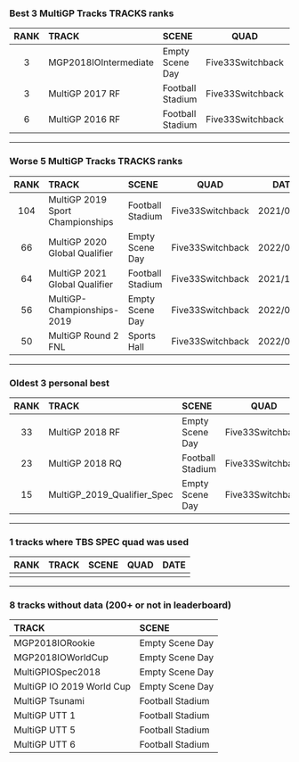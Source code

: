 ### Best 3 MultiGP Tracks TRACKS ranks
|RANK|TRACK|SCENE|QUAD|DATE|
|:---:|:---|:---|:---:|:---:|
|3|MGP2018IOIntermediate|Empty Scene Day|Five33Switchback|2021/12/15|
|3|MultiGP 2017 RF|Football Stadium|Five33Switchback|2021/12/10|
|6|MultiGP 2016 RF|Football Stadium|Five33Switchback|2021/12/13|
---
### Worse 5 MultiGP Tracks TRACKS ranks
|RANK|TRACK|SCENE|QUAD|DATE|
|:---:|:---|:---|:---:|:---:|
|104|MultiGP 2019 Sport Championships|Football Stadium|Five33Switchback|2021/09/22|
|66|MultiGP 2020 Global Qualifier|Empty Scene Day|Five33Switchback|2022/01/08|
|64|MultiGP 2021 Global Qualifier|Football Stadium|Five33Switchback|2021/11/28|
|56|MultiGP-Championships-2019|Empty Scene Day|Five33Switchback|2022/01/11|
|50|MultiGP Round 2 FNL|Sports Hall|Five33Switchback|2022/01/24|
---
### Oldest 3 personal best
|RANK|TRACK|SCENE|QUAD|DATE|
|:---:|:---|:---|:---:|:---:|
|33|MultiGP 2018 RF|Empty Scene Day|Five33Switchback|2021/09/06|
|23|MultiGP 2018 RQ|Football Stadium|Five33Switchback|2021/09/17|
|15|MultiGP_2019_Qualifier_Spec|Empty Scene Day|Five33Switchback|2021/09/18|
---
### 1 tracks where TBS SPEC quad was used
|RANK|TRACK|SCENE|QUAD|DATE|
|:---:|:---|:---|:---:|:---:|
||||||
---
### 8 tracks without data (200+ or not in leaderboard)
|TRACK|SCENE|
|:---|:---|
|MGP2018IORookie|Empty Scene Day|
|MGP2018IOWorldCup|Empty Scene Day|
|MultiGPIOSpec2018|Empty Scene Day|
|MultiGP IO 2019 World Cup|Empty Scene Day|
|MultiGP Tsunami|Football Stadium|
|MultiGP UTT 1|Football Stadium|
|MultiGP UTT 5|Football Stadium|
|MultiGP UTT 6|Football Stadium|
